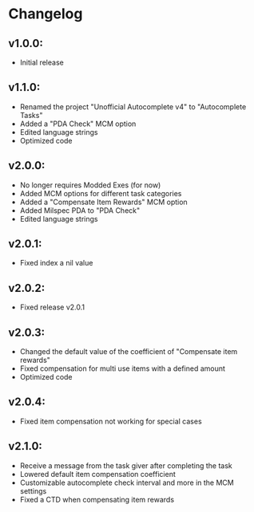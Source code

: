 # Changelog

## v1.0.0:
* Initial release

## v1.1.0:
* Renamed the project "Unofficial Autocomplete v4" to "Autocomplete Tasks"
* Added a "PDA Check" MCM option
* Edited language strings
* Optimized code

## v2.0.0:
* No longer requires Modded Exes (for now)
* Added MCM options for different task categories
* Added a "Compensate Item Rewards" MCM option
* Added Milspec PDA to "PDA Check"
* Edited language strings

## v2.0.1:
* Fixed index a nil value

## v2.0.2:
* Fixed release v2.0.1

## v2.0.3:
* Changed the default value of the coefficient of "Compensate item rewards"
* Fixed compensation for multi use items with a defined amount
* Optimized code

## v2.0.4:
* Fixed item compensation not working for special cases

## v2.1.0:
* Receive a message from the task giver after completing the task
* Lowered default item compensation coefficient
* Customizable autocomplete check interval and more in the MCM settings
* Fixed a CTD when compensating item rewards
